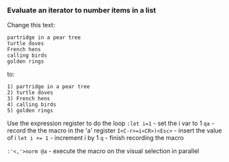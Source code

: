 ### Evaluate an iterator to number items in a list

Change this text:

```shell
partridge in a pear tree
turtle doves
French hens
calling birds
golden rings
```

to:

```shell
1) partridge in a pear tree
2) turtle doves
3) French hens
4) calling birds
5) golden rings
```

Use the expression register to do the loop
`:let i=1` - set the i var to 1
`qa` - record the the macro in the 'a' register
`I<C-r>=i<CR>)<Esc>` - insert the value of i
`let i += 1` - increment i by 1
`q` - finish recording the macro

`:'<,'>norm @a` - execute the macro on the visual selection in parallel
